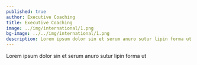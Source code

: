 ```yaml
---
published: true
author: Executive Coaching
title: Executive Coaching
image: ../img/international/1.png
bg-image: ../../img/international/1.png
description: Lorem ipsum dolor sin et serum anuro sutur lipin forma ut
---
```


Lorem ipsum dolor sin et serum anuro sutur lipin forma ut